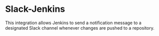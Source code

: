 # Slack-Jenkins
This integration allows Jenkins to send a notification message to a designated Slack channel whenever changes are pushed to a repository.
